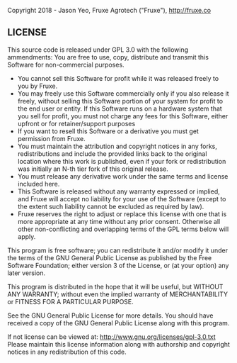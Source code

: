 Copyright 2018 - Jason Yeo, Fruxe Agrotech ("Fruxe"), http://fruxe.co

## LICENSE
This source code is released under GPL 3.0 with the following ammendments:
You are free to use, copy, distribute and transmit this Software for non-commercial purposes.
- You cannot sell this Software for profit while it was released freely to you by Fruxe.
- You may freely use this Software commercially only if you also release it freely,
  without selling this Software portion of your system for profit to the end user or entity.
  If this Software runs on a hardware system that you sell for profit, you must not charge
  any fees for this Software, either upfront or for retainer/support purposes
- If you want to resell this Software or a derivative you must get permission from Fruxe.
- You must maintain the attribution and copyright notices in any forks, redistributions and
  include the provided links back to the original location where this work is published,
  even if your fork or redistribution was initially an N-th tier fork of this original release.
- You must release any derivative work under the same terms and license included here.
- This Software is released without any warranty expressed or implied, and Fruxe
  will accept no liability for your use of the Software (except to the extent such liability
  cannot be excluded as required by law).
- Fruxe reserves the right to adjust or replace this license with one
  that is more appropriate at any time without any prior consent.
Otherwise all other non-conflicting and overlapping terms of the GPL terms below will apply.


This program is free software; you can redistribute it and/or modify it under the terms of the GNU General Public License as published by the Free Software Foundation; either version 3 of the License, or (at your option) any later version.

This program is distributed in the hope that it will be useful, but WITHOUT ANY WARRANTY; without even the implied warranty of MERCHANTABILITY or FITNESS FOR A PARTICULAR PURPOSE.

See the GNU General Public License for more details. You should have received a copy of the GNU General Public License along with this program.

If not license can be viewed at: http://www.gnu.org/licenses/gpl-3.0.txt Please maintain this license information along with authorship and copyright notices in any redistribution of this code.
